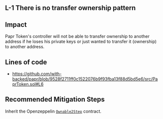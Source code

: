 ## L-1 There is no transfer ownership pattern

## Impact 

Papr Token's controller will not be able to transfer ownership to another address if he loses his private keys or just wanted to transfer it (ownership) to another address.

## Lines of code
- https://github.com/with-backed/papr/blob/9528f2711ff0c1522076b9f93fba13f88d5bd5e6/src/PaprToken.sol#L6

## Recommended Mitigation Steps
Inherit the Openzeppelin [```Ownable2Step```](https://github.com/OpenZeppelin/openzeppelin-contracts/blob/master/contracts/access/Ownable2Step.sol) contract.